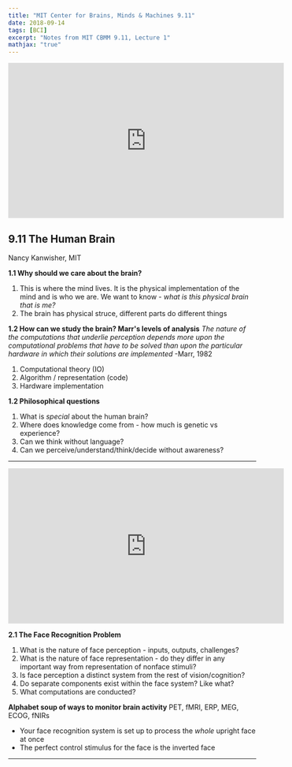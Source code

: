 ```yaml
---
title: "MIT Center for Brains, Minds & Machines 9.11"
date: 2018-09-14
tags: [BCI]
excerpt: "Notes from MIT CBMM 9.11, Lecture 1"
mathjax: "true"
---
```


<iframe src="https://www.youtube.com/embed/i1pdQjdAndc" width="560" height="315" frameborder="0"> </iframe>

## 9.11 The Human Brain
Nancy Kanwisher, MIT

**1.1 Why should we care about the brain?**
1. This is where the mind lives. It is the physical implementation of the mind and is who we are. We want to know - *what is this physical brain that is me?*
2. The brain has physical struce, different parts do different things

**1.2 How can we study the brain? Marr's levels of analysis**
*The nature of the computations that underlie perception depends more upon the computational problems that have to be solved than upon the particular hardware in which their solutions are implemented* -Marr, 1982
1. Computational theory (IO)
2. Algorithm / representation (code)
3. Hardware implementation

**1.2 Philosophical questions**
1. What is *special* about the human brain?
2. Where does knowledge come from - how much is genetic vs experience?
3. Can we think without language?
4. Can we perceive/understand/think/decide without awareness?

---

<iframe src="https://www.youtube.com/embed/H2HFzAYRwSM" width="560" height="315" frameborder="0"> </iframe>


**2.1 The Face Recognition Problem**
1. What is the nature of face perception - inputs, outputs, challenges?
2. What is the nature of face representation - do they differ in any important way from representation of nonface stimuli?
3. Is face perception a distinct system from the rest of vision/cognition?
4. Do separate components exist within the face system? Like what?
5. What computations are conducted?

**Alphabet soup of ways to monitor brain activity**
PET, fMRI, ERP, MEG, ECOG, fNIRs

- Your face recognition system is set up to process the *whole* upright face at once
- The perfect control stimulus for the face is the inverted face

---

